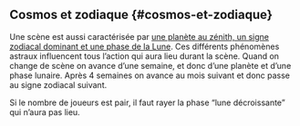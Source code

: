 ## Cosmos et zodiaque {#cosmos-et-zodiaque}

Une scène est aussi caractérisée par [une planète au zénith, un signe zodiacal dominant et une phase de la Lune](../correspondances.md). Ces différents phénomènes astraux influencent tous l’action qui aura lieu durant la scène. Quand on change de scène on avance d’une semaine, et donc d’une planète et d’une phase lunaire. Après 4 semaines on avance au mois suivant et donc passe au signe zodiacal suivant.

Si le nombre de joueurs est pair, il faut rayer la phase “lune décroissante” qui n’aura pas lieu.